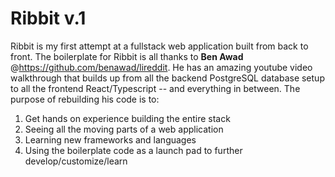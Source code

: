 # Ribbit v.1

Ribbit is my first attempt at a fullstack web application built from back to front. The boilerplate for Ribbit is all thanks to **Ben Awad** @https://github.com/benawad/lireddit. He has an amazing youtube video walkthrough that builds up from all the backend PostgreSQL database setup to all the frontend React/Typescript -- and everything in between. The purpose of rebuilding his code is to:
1. Get hands on experience building the entire stack
1. Seeing all the moving parts of a web application
1. Learning new frameworks and languages
1. Using the boilerplate code as a launch pad to further develop/customize/learn

